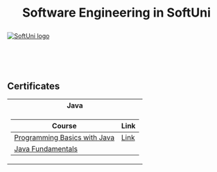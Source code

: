 # <p align="center"> Software Engineering in SoftUni <p>

<a href="https://softuni.bg/trainings/courses" rel="Courses"> ![SoftUni logo][logo] </a>

[logo]: http://innovationstarterbox.bg/wp-content/uploads/2016/05/Softuni_logo_trasparent.png "Logo Title Text 2"

<br/>
<br/>
<br/>

<h2> Certificates </h2>

<table>

<tr>
  <th> Java </th>
</tr>

<tr>
<td>

| **Course**                                                                                                                         | **Link**                                                                   |
| ---------------------------------------------------------------------------------------------------------------------------------- | -------------------------------------------------------------------------- |
| <a href="https://softuni.bg/trainings/3039/programming-basics-with-java-july-2020/open" > Programming Basics with Java </a>         | <a href="https://softuni.bg/certificates/details/88392/a7949e4f"> Link</a> |
| <a href="https://softuni.bg/trainings/3134/java-fundamentals-september-2020"> Java Fundamentals </a> | </a>         | <a href="https://softuni.bg/certificates/details/96632/afc5a2ed"> Link</a> |
</td>
